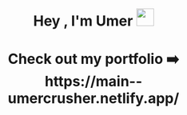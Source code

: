 <h1 align="center">Hey , I'm Umer <img src="https://media.giphy.com/media/hvRJCLFzcasrR4ia7z/giphy.gif" width="35"></h1>
<h1 align="center">Check out my portfolio ➡️ https://main--umercrusher.netlify.app/ </h1>
